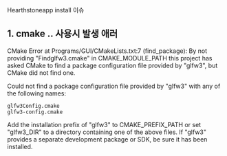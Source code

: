 Hearthstoneapp install 이슈

## 1. cmake .. 사용시 발생 애러 

CMake Error at Programs/GUI/CMakeLists.txt:7 (find_package):
  By not providing "Findglfw3.cmake" in CMAKE_MODULE_PATH this project has
  asked CMake to find a package configuration file provided by "glfw3", but
  CMake did not find one.

  Could not find a package configuration file provided by "glfw3" with any of
  the following names:

    glfw3Config.cmake
    glfw3-config.cmake

  Add the installation prefix of "glfw3" to CMAKE_PREFIX_PATH or set
  "glfw3_DIR" to a directory containing one of the above files.  If "glfw3"
  provides a separate development package or SDK, be sure it has been
  installed.

